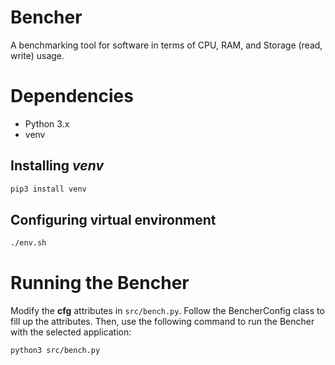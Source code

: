 # Bencher
A benchmarking tool for software in terms of CPU, RAM, and Storage (read, write) usage.


# Dependencies

* Python 3.x
* venv

## Installing *venv*
```bash
pip3 install venv
```


## Configuring virtual environment
```bash
./env.sh
```

# Running the Bencher

Modify the **cfg** attributes in ```src/bench.py```. Follow the BencherConfig class to fill up the attributes. Then, use the following command to run the Bencher with the selected application:
```
python3 src/bench.py
```